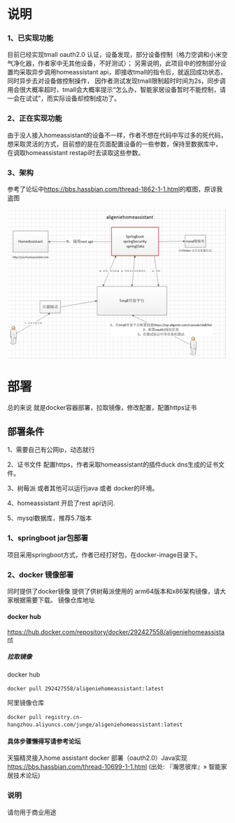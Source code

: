 # 说明
### 1、已实现功能 
目前已经实现tmall oauth2.0 认证，设备发现，部分设备控制（格力空调和小米空气净化器，作者家中无其他设备，不好测试）；
另需说明，此项目中的控制部分设置均采取异步调用homeassistant api，即接收tmall的指令后，就返回成功状态，同时异步去对设备做控制操作，
因作者测试发现tmall限制超时时间为2s，同步调用会很大概率超时，tmall会大概率提示“怎么办，智能家居设备暂时不能控制，请一会在试试”，而实际设备却控制成功了。

### 2、正在实现功能
由于没人接入homeassistant的设备不一样，作者不想在代码中写过多的死代码，想采取灵活的方式，目前想的是在页面配置设备的一些参数，保持至数据库中，
在调取homeassistant restapi时去读取这些参数。

### 3、架构
参考了论坛中<https://bbs.hassbian.com/thread-1862-1-1.html>的框图，原谅我盗图

![image](https://github.com/292427558/aligenieHomeAssistant/blob/master/pic/frame.jpg)


# 部署
总的来说 就是docker容器部署，拉取镜像，修改配置，配置https证书

## 部署条件
1、需要自己有公网ip，动态就行

2、证书文件 配置https，作者采取homeassistant的插件duck dns生成的证书文件。

3、树莓派 或者其他可以运行java 或者 docker的环境。

4、homeassistant 开启了rest api访问.

5、mysql数据库，推荐5.7版本
### 1、springboot jar包部署
项目采用springboot方式，作者已经打好包，在docker-image目录下。
### 2、docker 镜像部署
同时提供了docker镜像 提供了供树莓派使用的 arm64版本和x86架构镜像，请大家根据需要下载。
镜像仓库地址
#### docker hub
<https://hub.docker.com/repository/docker/292427558/aligeniehomeassistant>

##### 拉取镜像 
docker hub

```docker pull 292427558/aligeniehomeassistant:latest```

阿里镜像仓库

```docker pull registry.cn-hangzhou.aliyuncs.com/junge/aligeniehomeassistant:latest```

#### 具体步骤懒得写请参考论坛

天猫精灵接入home assistant docker 部署（oauth2.0）Java实现
 https://bbs.hassbian.com/thread-10699-1-1.html
 (出处: 『瀚思彼岸』» 智能家居技术论坛)


### 说明

请勿用于商业用途